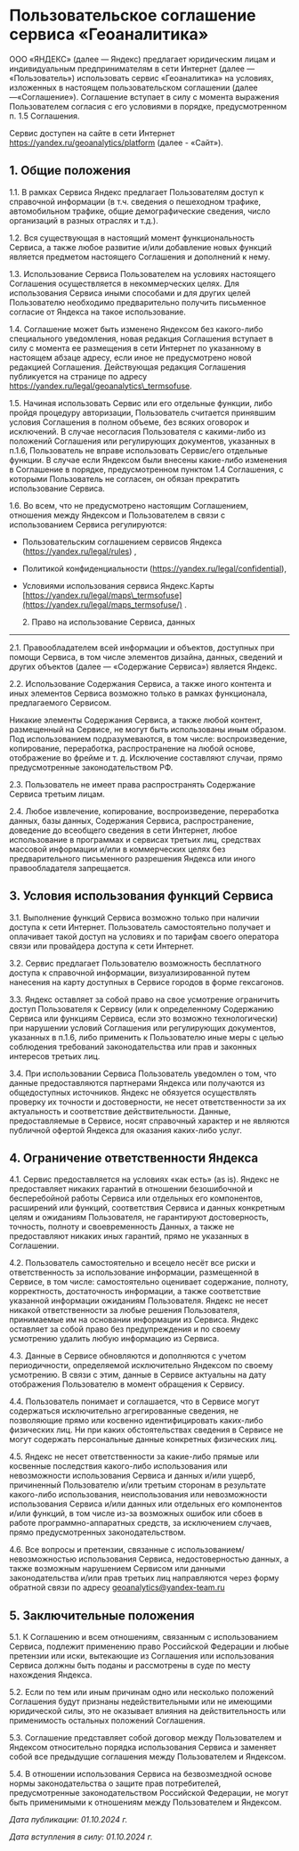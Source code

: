  Пользовательское соглашение сервиса «Геоаналитика»
==================================================

   ООО «ЯНДЕКС» (далее — Яндекс) предлагает юридическим лицам и индивидуальным предпринимателям в сети Интернет (далее — «Пользователь») использовать сервис «Геоаналитика» на условиях, изложенных в настоящем пользовательском соглашении (далее —«Соглашение»). Соглашение вступает в силу с момента выражения Пользователем согласия с его условиями в порядке, предусмотренном п. 1\.5 Соглашения.

 Сервис доступен на сайте в сети Интернет <https://yandex.ru/geoanalytics/platform> (далее \- «Сайт»).

  1\. Общие положения
-------------------

 1\.1\. В рамках Сервиса Яндекс предлагает Пользователям доступ к справочной информации (в т.ч. сведения о пешеходном трафике, автомобильном трафике, общие демографические сведения, число организаций в разных отраслях и т.д.). 

 1\.2\. Вся существующая в настоящий момент функциональность Сервиса, а также любое развитие и/или добавление новых функций является предметом настоящего Соглашения и дополнений к нему.

 1\.3\. Использование Сервиса Пользователем на условиях настоящего Соглашения осуществляется в некоммерческих целях. Для использования Сервиса иными способами и для других целей Пользователю необходимо предварительно получить письменное согласие от Яндекса на такое использование.

 1\.4\. Соглашение может быть изменено Яндексом без какого\-либо специального уведомления, новая редакция Соглашения вступает в силу с момента ее размещения в сети Интернет по указанному в настоящем абзаце адресу, если иное не предусмотрено новой редакцией Соглашения. Действующая редакция Соглашения публикуется на странице по адресу https://yandex.ru/legal/geoanalytics\_termsofuse.

 1\.5\. Начиная использовать Сервис или его отдельные функции, либо пройдя процедуру авторизации, Пользователь считается принявшим условия Соглашения в полном объеме, без всяких оговорок и исключений. В случае несогласия Пользователя с какими\-либо из положений Соглашения или регулирующих документов, указанных в п.1\.6, Пользователь не вправе использовать Сервис/его отдельные функции. В случае если Яндексом были внесены какие\-либо изменения в Соглашение в порядке, предусмотренном пунктом 1\.4 Соглашения, с которыми Пользователь не согласен, он обязан прекратить использование Сервиса.

 1\.6\. Во всем, что не предусмотрено настоящим Соглашением, отношения между Яндексом и Пользователем в связи с использованием Сервиса регулируются:

  * Пользовательским соглашением сервисов Яндекса (<https://yandex.ru/legal/rules>) ,
* Политикой конфиденциальности (<https://yandex.ru/legal/confidential>),
* Условиями использования сервиса Яндекс.Карты [https://yandex.ru/legal/maps\_termsofuse](https://yandex.ru/legal/maps_termsofuse/) .

   2\. Право на использование Сервиса, данных
------------------------------------------

 2\.1\. Правообладателем всей информации и объектов, доступных при помощи Сервиса, в том числе элементов дизайна, данных, сведений и других объектов (далее — «Содержание Сервиса») является Яндекс.

 2\.2\. Использование Содержания Сервиса, а также иного контента и иных элементов Сервиса возможно только в рамках функционала, предлагаемого Сервисом.

 Никакие элементы Содержания Сервиса, а также любой контент, размещенный на Сервисе, не могут быть использованы иным образом. Под использованием подразумеваются, в том числе: воспроизведение, копирование, переработка, распространение на любой основе, отображение во фрейме и т. д. Исключение составляют случаи, прямо предусмотренные законодательством РФ.

 2\.3\. Пользователь не имеет права распространять Содержание Сервиса третьим лицам.

 2\.4\. Любое извлечение, копирование, воспроизведение, переработка данных, базы данных, Содержания Сервиса, распространение, доведение до всеобщего сведения в сети Интернет, любое использование в программах и сервисах третьих лиц, средствах массовой информации и/или в коммерческих целях без предварительного письменного разрешения Яндекса или иного правообладателя запрещается.

  3\. Условия использования функций Сервиса
-----------------------------------------

 3\.1\. Выполнение функций Сервиса возможно только при наличии доступа к сети Интернет. Пользователь самостоятельно получает и оплачивает такой доступ на условиях и по тарифам своего оператора связи или провайдера доступа к сети Интернет.

 3\.2\. Сервис предлагает Пользователю возможность бесплатного доступа к справочной информации, визуализированной путем нанесения на карту доступных в Сервисе городов в форме гексагонов.

 3\.3\. Яндекс оставляет за собой право на свое усмотрение ограничить доступ Пользователя к Сервису (или к определенному Содержанию Сервиса или функциям Сервиса, если это возможно технологически) при нарушении условий Соглашения или регулирующих документов, указанных в п.1\.6, либо применить к Пользователю иные меры с целью соблюдения требований законодательства или прав и законных интересов третьих лиц.

 3\.4\. При использовании Сервиса Пользователь уведомлен о том, что данные предоставляются партнерами Яндекса или получаются из общедоступных источников. Яндекс не обязуется осуществлять проверку их точности и достоверности, не несет ответственности за их актуальность и соответствие действительности. Данные, предоставляемые в Сервисе, носят справочный характер и не являются публичной офертой Яндекса для оказания каких\-либо услуг.

  4\. Ограничение ответственности Яндекса
---------------------------------------

 4\.1\. Сервис предоставляется на условиях «как есть» (as is). Яндекс не предоставляет никаких гарантий в отношении безошибочной и бесперебойной работы Сервиса или отдельных его компонентов, расширений или функций, соответствия Сервиса и данных конкретным целям и ожиданиям Пользователя, не гарантируют достоверность, точность, полноту и своевременность Данных, а также не предоставляют никаких иных гарантий, прямо не указанных в Соглашении.

 4\.2\. Пользователь самостоятельно и всецело несёт все риски и ответственность за использование информации, размещенной в Сервисе, в том числе: самостоятельно оценивает содержание, полноту, корректность, достаточность информации, а также соответствие указанной информации ожиданиям Пользователя. Яндекс не несет никакой ответственности за любые решения Пользователя, принимаемые им на основании информации из Сервиса. Яндекс оставляет за собой право без предупреждения и по своему усмотрению удалить любую информацию из Сервиса.

 4\.3\. Данные в Сервисе обновляются и дополняются с учетом периодичности, определяемой исключительно Яндексом по своему усмотрению. В связи с этим, данные в Сервисе актуальны на дату отображения Пользователю в момент обращения к Сервису. 

 4\.4\. Пользователь понимает и соглашается, что в Сервисе могут содержаться исключительно агрегированные сведения, не позволяющие прямо или косвенно идентифицировать каких\-либо физических лиц. Ни при каких обстоятельствах сведения в Сервисе не могут содержать персональные данные конкретных физических лиц.

 4\.5\. Яндекс не несет ответственности за какие\-либо прямые или косвенные последствия какого\-либо использования или невозможности использования Сервиса и данных и/или ущерб, причиненный Пользователю и/или третьим сторонам в результате какого\-либо использования, неиспользования или невозможности использования Сервиса и/или данных или отдельных его компонентов и/или функций, в том числе из\-за возможных ошибок или сбоев в работе программно\-аппаратных средств, за исключением случаев, прямо предусмотренных законодательством.

 4\.6\. Все вопросы и претензии, связанные с использованием/невозможностью использования Сервиса, недостоверностью данных, а также возможным нарушением Сервисом или данными законодательства и/или прав третьих лиц направляются через форму обратной связи по адресу [geoanalytics@yandex\-team.ru](mailto:geoanalytics@yandex-team.ru)

  5\. Заключительные положения
----------------------------

 5\.1\. К Соглашению и всем отношениям, связанным с использованием Сервиса, подлежит применению право Российской Федерации и любые претензии или иски, вытекающие из Соглашения или использования Сервиса должны быть поданы и рассмотрены в суде по месту нахождения Яндекса.

 5\.2\. Если по тем или иным причинам одно или несколько положений Соглашения будут признаны недействительными или не имеющими юридической силы, это не оказывает влияния на действительность или применимость остальных положений Соглашения.

 5\.3\. Соглашение представляет собой договор между Пользователем и Яндексом относительно порядка использования Сервиса и заменяет собой все предыдущие соглашения между Пользователем и Яндексом.

 5\.4\. В отношении использования Сервиса на безвозмездной основе нормы законодательства о защите прав потребителей, предусмотренные законодательством Российской Федерации, не могут быть применимыми к отношениям между Пользователем и Яндексом.

   *Дата публикации: 01\.10\.2024 г.* 

 *Дата вступления в силу: 01\.10\.2024 г.*

  

